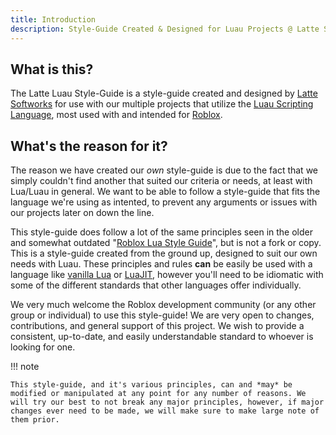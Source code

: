 ```yaml
---
title: Introduction
description: Style-Guide Created & Designed for Luau Projects @ Latte Softworks
---
```


## What is this?
The Latte Luau Style-Guide is a style-guide created and designed by [Latte Softworks](https://latte.to/) for use with our multiple projects that utilize the [Luau Scripting Language](https://luau-lang.org/), most used with and intended for [Roblox](https://roblox.com/).

## What's the reason for it?
The reason we have created our *own* style-guide is due to the fact that we simply couldn't find another that suited our criteria or needs, at least with Lua/Luau in general. We want to be able to follow a style-guide that fits the language we're using as intented, to prevent any arguments or issues with our projects later on down the line.

This style-guide does follow a lot of the same principles seen in the older and somewhat outdated "[Roblox Lua Style Guide](https://roblox.github.io/lua-style-guide)", but is not a fork or copy. This is a style-guide created from the ground up, designed to suit our own needs with Luau. These principles and rules **can** be easily be used with a language like [vanilla Lua](https://lua.org/) or [LuaJIT](http://luajit.org/), however you'll need to be idiomatic with some of the different standards that other languages offer individually.

We very much welcome the Roblox development community (or any other group or individual) to use this style-guide! We are very open to changes, contributions, and general support of this project. We wish to provide a consistent, up-to-date, and easily understandable standard to whoever is looking for one.

!!! note

    This style-guide, and it's various principles, can and *may* be modified or manipulated at any point for any number of reasons. We will try our best to not break any major principles, however, if major changes ever need to be made, we will make sure to make large note of them prior.
